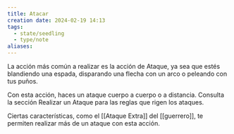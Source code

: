 ```yaml
---
title: Atacar
creation date: 2024-02-19 14:13
tags:
  - state/seedling
  - type/note
aliases:
---
```

La acción más común a realizar es la acción de Ataque, ya sea que estés blandiendo una espada, disparando una flecha con un arco o peleando con tus puños.  

Con esta acción, haces un ataque cuerpo a cuerpo o a distancia. Consulta la sección Realizar un Ataque para las reglas que rigen los ataques.  

Ciertas características, como el [[Ataque Extra]] del [[guerrero]], te permiten realizar más de un ataque con esta acción.  
